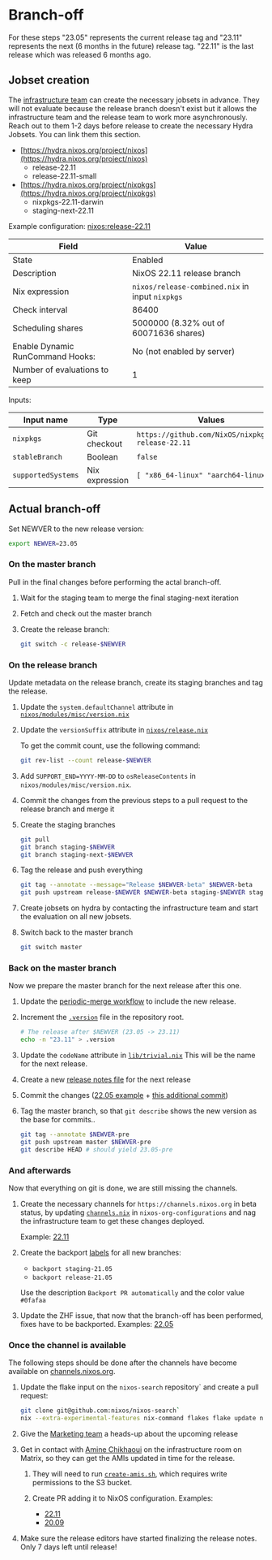 # Branch-off

For these steps "23.05" represents the current release tag and "23.11" represents the next
(6 months in the future) release tag. "22.11" is the last release which was released 6 months
ago.

## Jobset creation

The [infrastructure team](https://matrix.to/#/#infra:nixos.org) can create the necessary jobsets
in advance. They will not evaluate because the release branch doesn't exist but it allows the
infrastructure team and the release team to work more asynchronously. Reach out to them 1-2 days
before release to create the necessary Hydra Jobsets. You can link them this section.

- [https://hydra.nixos.org/project/nixos](https://hydra.nixos.org/project/nixos)
    - release-22.11
    - release-22.11-small
- [https://hydra.nixos.org/project/nixpkgs](https://hydra.nixos.org/project/nixpkgs)
    - nixpkgs-22.11-darwin
    - staging-next-22.11

Example configuration: [nixos:release-22.11](https://hydra.nixos.org/jobset/nixos/release-22.11#tabs-configuration)

|Field|Value|
|-|-|
|State|Enabled|
|Description|NixOS 22.11 release branch|
|Nix expression|`nixos/release-combined.nix` in input `nixpkgs`|
|Check interval|86400|
|Scheduling shares|5000000 (8.32% out of 60071636 shares)|
|Enable Dynamic RunCommand Hooks:|No (not enabled by server)|
|Number of evaluations to keep|1|

Inputs:

|Input name|Type|Values|
|-|-|-|
|`nixpkgs`|Git checkout|`https://github.com/NixOS/nixpkgs.git release-22.11`|
|`stableBranch`|Boolean|`false`|
|`supportedSystems`|Nix expression|`[ "x86_64-linux" "aarch64-linux" ]`|

## Actual branch-off

Set NEWVER to the new release version:

```bash
export NEWVER=23.05
```

### On the master branch

Pull in the final changes before performing the actal branch-off.

1. Wait for the staging team to merge the final staging-next iteration

1. Fetch and check out the master branch

1. Create the release branch:

   ```bash
   git switch -c release-$NEWVER
   ```

### On the release branch

Update metadata on the release branch, create its staging branches and tag the release.

1. Update the `system.defaultChannel` attribute in [`nixos/modules/misc/version.nix`](https://github.com/NixOS/nixpkgs/commit/bb029673bface2fc9fb807f209f63ca06478a72d)

1. Update the `versionSuffix` attribute in [`nixos/release.nix`](https://github.com/NixOS/nixpkgs/commit/7ae60dd7068478db5d936a3850b6df859aec21d0)

   To get the commit count, use the following command:

   ```bash
   git rev-list --count release-$NEWVER
   ```


1. Add `SUPPORT_END=YYYY-MM-DD` to `osReleaseContents` in `nixos/modules/misc/version.nix`.

1. Commit the changes from the previous steps to a pull request to the release branch and merge it

1. Create the staging branches
   ```bash
   git pull
   git branch staging-$NEWVER
   git branch staging-next-$NEWVER
   ```

1. Tag the release and push everything

   ```bash
   git tag --annotate --message="Release $NEWVER-beta" $NEWVER-beta
   git push upstream release-$NEWVER $NEWVER-beta staging-$NEWVER staging-next-$NEWVER
   ```

1. Create jobsets on hydra by contacting the infrastructure team and start the evaluation on all new jobsets.

1. Switch back to the master branch

   ```bash
   git switch master
   ```

### Back on the master branch

Now we prepare the master branch for the next release after this one.


1. Update the [periodic-merge workflow](https://github.com/NixOS/nixpkgs/blob/master/.github/workflows/periodic-merge-24h.yml) to include the new release.

1. Increment the [`.version`](https://github.com/NixOS/nixpkgs/commit/01268fda85b7eee4e462c873d8654f975067731f#diff-2bc0e46110b507d6d5a344264ef15adaR1)
   file in the repository root.

   ```bash
   # The release after $NEWVER (23.05 -> 23.11)
   echo -n "23.11" > .version
   ````

1. Update the `codeName` attribute in [`lib/trivial.nix`](https://github.com/NixOS/nixpkgs/commit/01268fda85b7eee4e462c873d8654f975067731f#diff-03f3d41b68f62079c55001f1a1c55c1dR137)
   This will be the name for the next release.

1. Create a new [release notes file](https://github.com/NixOS/nixpkgs/commit/01268fda85b7eee4e462c873d8654f975067731f#diff-e7ee5ff686cdcc513ca089d6e5682587R11)
   for the next release

1. Commit the changes ([22.05 example](https://github.com/NixOS/nixpkgs/commit/bfdfe12c788d7474b88e7a7790b88b1c0f8e01b5) + [this additional commit](https://github.com/NixOS/nixpkgs/commit/953b5d19bca4d4ddfaef5625cca277c47b39f5e7))

1. Tag the master branch, so that `git describe` shows the new version as the base for commits..

   ```bash
   git tag --annotate $NEWVER-pre
   git push upstream master $NEWVER-pre
   git describe HEAD # should yield 23.05-pre
   ```

### And afterwards

Now that everything on git is done, we are still missing the channels.

1. Create the necessary channels for `https://channels.nixos.org` in beta status, by updating
   [`channels.nix`](https://github.com/NixOS/nixos-org-configurations/blob/master/channels.nix) in `nixos-org-configurations`
   and nag the infrastructure team to get these changes deployed.

   Example: [22.11](https://github.com/NixOS/nixos-org-configurations/commit/9a0b3674a11b445c973334c78e8ca0eda36775e4)

1. Create the backport [labels](https://github.com/NixOS/nixpkgs/labels) for all new branches:
   - `backport staging-21.05`
   - `backport release-21.05`

   Use the description `Backport PR automatically` and the color value `#0fafaa`
   
1. Update the ZHF issue, that now that the branch-off has been performed, fixes have to be backported.
   Examples: [22.05](https://github.com/NixOS/nixpkgs/issues/172160#issuecomment-1135112918)

### Once the channel is available

The following steps should be done after the channels have become available on [channels.nixos.org](https://channels.nixos.org).

1. Update the flake input on the `nixos-search` repository` and create a pull request:

   ```bash
   git clone git@github.com:nixos/nixos-search`
   nix --extra-experimental-features nix-command flakes flake update nixos-org-configurations
   ```

1. Give the [Marketing team](https://matrix.to/#/#marketing:nixos.org) a heads-up about the upcoming release

1. Get in contact with [Amine Chikhaoui](https://github.com/AmineChikhaoui) on the infrastructure room on Matrix, so
   they can get the AMIs updated in time for the release.

   1. They will need to run [`create-amis.sh`](https://github.com/NixOS/nixpkgs/blob/master/nixos/maintainers/scripts/ec2/create-amis.sh),
      which requires write permissions to the S3 bucket.

   1. Create PR adding it to NixOS configuration. Examples:
      - [22.11](https://github.com/NixOS/nixpkgs/pull/204014)
      - [20.09](https://github.com/NixOS/nixpkgs/pull/101720)

1. Make sure the release editors have started finalizing the release notes. Only 7 days left until release!
